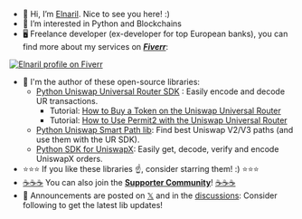 - 👋 Hi, I’m [Elnaril](https://gravatar.com/elnaril). Nice to see you here! :)
- 👀 I’m interested in Python and Blockchains
- 🖥 Freelance developer (ex-developer for top European banks), you can find more about my services on [_**Fiverr**_](https://www.fiverr.com/freelancers/elnaril):

[![Elnaril profile on Fiverr](https://github.com/Elnaril/uniswap-smart-path/assets/57373038/cd7c7fa0-7d6a-4d85-a468-6b379391c372)](https://www.fiverr.com/freelancers/elnaril)

- 🔨 I'm the author of these open-source libraries:
  - [Python Uniswap Universal Router SDK](https://github.com/Elnaril/uniswap-universal-router-decoder) : Easily encode and decode UR transactions.
    - Tutorial: [How to Buy a Token on the Uniswap Universal Router](https://hackernoon.com/how-to-buy-a-token-on-the-uniswap-universal-router-with-python)
    - Tutorial: [How to Use Permit2 with the Uniswap Universal Router](https://hackernoon.com/python-how-to-use-permit2-with-the-uniswap-universal-router)
  - [Python Uniswap Smart Path lib](https://github.com/Elnaril/uniswap-smart-path): Find best Uniswap V2/V3 paths (and use them with the UR SDK).
  - [Python SDK for UniswapX](https://github.com/Elnaril/python-uniswapx-sdk): Easily get, decode, verify and encode UniswapX orders.
- ⭐⭐⭐ If you like these libraries ☝️, consider starring them! :) ⭐⭐⭐
- [☕️☕️☕️](https://www.buymeacoffee.com/elnaril) You can also join the [**Supporter Community**](https://github.com/Elnaril/uniswap-universal-router-decoder/discussions/11)! [☕️☕️☕️](https://www.buymeacoffee.com/elnaril)
- 📢 Announcements are posted on [𝕏](https://twitter.com/ElnarilDev) and in the [discussions](https://github.com/Elnaril/uniswap-universal-router-decoder/discussions/categories/announcements): Consider following to get the latest lib updates!
